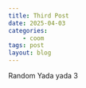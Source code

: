 ```yaml
---
title: Third Post
date: 2025-04-03
categories: 
    - coom
tags: post
layout: blog
---
```


Random Yada yada 3
